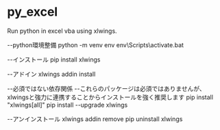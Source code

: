 # py_excel
Run python in excel vba using xlwings.

--python環境整備
python -m venv env
env\Scripts\activate.bat

--インストール
pip install xlwings

--アドイン
xlwings addin install

--必須ではない依存関係
--これらのパッケージは必須ではありませんが、xlwingsと強力に連携することからインストールを強く推奨します
pip install "xlwings[all]"
pip install --upgrade xlwings

--アンインストール
xlwings addin remove
pip uninstall xlwings
